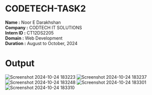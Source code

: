 # CODETECH-TASK2

**Name :** Noor E Darakhshan <br>
**Company :** CODTECH IT SOLUTIONS<br>
**Intern ID :** CT12DS2205<br>
**Domain :** Web Development<br>
**Duration :** August to October, 2024<br>

# Output

![Screenshot 2024-10-24 183223](https://github.com/user-attachments/assets/2510b4ed-d3a0-406b-a761-43f1b7ca71d4)
![Screenshot 2024-10-24 183237](https://github.com/user-attachments/assets/f50c5d70-10a5-41b4-b054-abd2107b6331)
![Screenshot 2024-10-24 183248](https://github.com/user-attachments/assets/e866ef65-5aed-4604-bd2c-14b9fddbd048)
![Screenshot 2024-10-24 183301](https://github.com/user-attachments/assets/febbf302-9fd5-4e83-92cc-ce18f3386698)
![Screenshot 2024-10-24 183310](https://github.com/user-attachments/assets/d9126560-658e-49b4-83f1-d68da425db2b)
